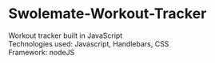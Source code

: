 # Swolemate-Workout-Tracker
Workout tracker built in JavaScript <br>
Technologies used: Javascript, Handlebars, CSS <br>
Framework: nodeJS <br>
